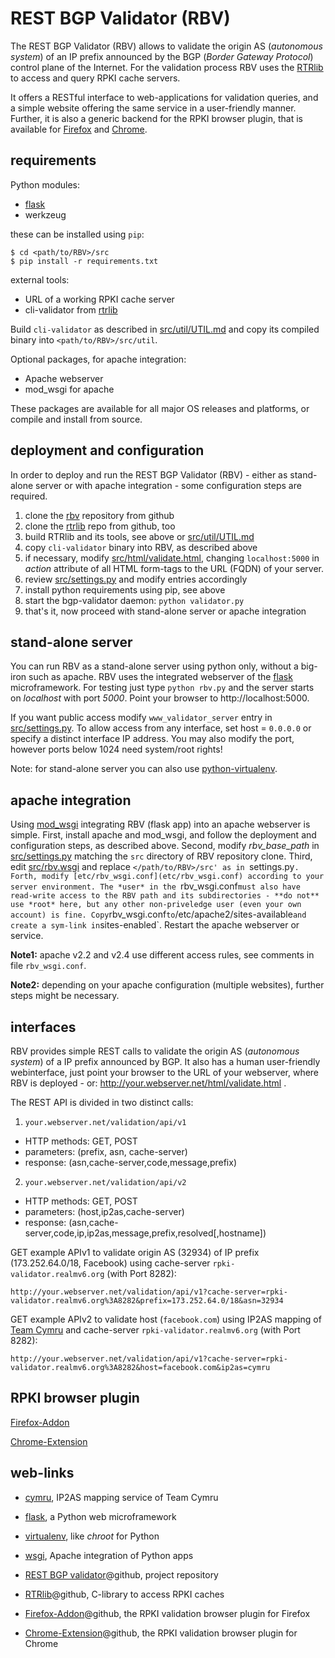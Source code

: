 # REST BGP Validator (RBV)

The REST BGP Validator (RBV) allows to validate the origin AS (*autonomous
system*) of an IP prefix announced by the BGP (*Border Gateway Protocol*)
control plane of the Internet. For the validation process RBV uses the
[RTRlib][rtrlib] to access and query RPKI cache servers.

It offers a RESTful interface to web-applications for validation queries, and a
simple website offering the same service in a user-friendly manner. Further, it
is also a generic backend for the RPKI browser plugin, that is available for
[Firefox][firefox] and [Chrome][chrome].

## requirements

Python modules:
 - [flask]
 - werkzeug

these can be installed using `pip`:
```
$ cd <path/to/RBV>/src
$ pip install -r requirements.txt
```
external tools:
 - URL of a working RPKI cache server
 - cli-validator from [rtrlib]

Build `cli-validator` as described in [src/util/UTIL.md](src/util/UTIL.md) and
copy its compiled binary into `<path/to/RBV>/src/util`.

Optional packages, for apache integration:
 - Apache webserver
 - mod_wsgi for apache

These packages are available for all major OS releases and platforms, or
compile and install from source.

## deployment and configuration

In order to deploy and run the REST BGP Validator (RBV) - either as stand-alone
server or with apache integration - some configuration steps are required.

1. clone the [rbv] repository from github
2. clone the [rtrlib] repo from github, too
3. build RTRlib and its tools, see above or [src/util/UTIL.md](src/util/UTIL.md)
4. copy `cli-validator` binary into RBV, as described above
5. if necessary, modify [src/html/validate.html](src/html/validate.html),
   changing `localhost:5000` in *action* attribute of all HTML form-tags to the
   URL (FQDN) of your server.
6. review [src/settings.py](src/settings.py) and modify entries accordingly
7. install python requirements using pip, see above
8. start the bgp-validator daemon: `python validator.py`
9. that's it, now proceed with stand-alone server or apache integration

## stand-alone server

You can run RBV as a stand-alone server using python only, without a big-iron
such as apache. RBV uses the integrated webserver of the [flask] microframework.
For testing just type `python rbv.py` and the server starts on *localhost* with
port *5000*. Point your browser to http://localhost:5000.

If you want public access modify `www_validator_server` entry in
[src/settings.py](src/settings.py). To allow access from any interface, set
host = `0.0.0.0` or specify a distinct interface IP address. You may also modify
the port, however ports below 1024 need system/root rights!

Note: for stand-alone server you can also use [python-virtualenv][virtualenv].

## apache integration

Using [mod_wsgi][wsgi] integrating RBV (flask app) into an apache webserver is
simple.
First, install apache and mod_wsgi, and follow the deployment and configuration
steps, as described above.
Second, modify *rbv_base_path* in [src/settings.py](src/settings.py) matching
the `src` directory of RBV repository clone.
Third, edit [src/rbv.wsgi](src/rbv.wsgi) and replace `</path/to/RBV>/src' as in
`settings.py`.
Forth, modify [etc/rbv_wsgi.conf](etc/rbv_wsgi.conf) according to your server
environment.
The *user* in the `rbv_wsgi.conf` must also have read-write access to the RBV
path and its subdirectories - **do not** use *root* here, but any other
non-priveledge user (even your own account) is fine.
Copy `rbv_wsgi.conf` to `/etc/apache2/sites-available` and create a sym-link in
`sites-enabled`.
Restart the apache webserver or service.

**Note1:** apache v2.2 and v2.4 use different access rules, see comments in file
`rbv_wsgi.conf`.

**Note2:** depending on your apache configuration (multiple websites), further
steps might be necessary.

## interfaces

RBV provides simple REST calls to validate the origin AS (*autonomous system*)
of a IP prefix announced by BGP. It also has a human user-friendly webinterface,
just point your browser to the URL of your webserver, where RBV is deployed -
or: http://your.webserver.net/html/validate.html .

The REST API is divided in two distinct calls:

1. ```your.webserver.net/validation/api/v1```
 * HTTP methods: GET, POST
 * parameters: (prefix, asn, cache-server)
 * response: (asn,cache-server,code,message,prefix)
2. ```your.webserver.net/validation/api/v2```
 * HTTP methods: GET, POST
 * parameters: (host,ip2as,cache-server)
 * response: (asn,cache-server,code,ip,ip2as,message,prefix,resolved[,hostname])

GET example APIv1 to validate origin AS (32934) of IP prefix (173.252.64.0/18,
  Facebook) using cache-server ```rpki-validator.realmv6.org``` (with Port 8282):
```
http://your.webserver.net/validation/api/v1?cache-server=rpki-validator.realmv6.org%3A8282&prefix=173.252.64.0/18&asn=32934
```

GET example APIv2 to validate host (```facebook.com```) using IP2AS mapping of
[Team Cymru][cymru] and cache-server ```rpki-validator.realmv6.org``` (with
  Port 8282):
```
http://your.webserver.net/validation/api/v1?cache-server=rpki-validator.realmv6.org%3A8282&host=facebook.com&ip2as=cymru
```

## RPKI browser plugin

[Firefox-Addon][firefox]

[Chrome-Extension][chrome]

## web-links

* [cymru], IP2AS mapping service of Team Cymru
* [flask], a Python web microframework
* [virtualenv], like *chroot* for Python
* [wsgi], Apache integration of Python apps

* [REST BGP validator][rbv]@github, project repository
* [RTRlib][rtrlib]@github, C-library to access RPKI caches
* [Firefox-Addon][firefox]@github, the RPKI validation browser plugin for Firefox
* [Chrome-Extension][chrome]@github, the RPKI validation browser plugin for Chrome

[cymru]: http://www.team-cymru.org/IP-ASN-mapping.html
[flask]: http://flask.pocoo.org
[virtualenv]: http://docs.python-guide.org/en/latest/dev/virtualenvs/
[wsgi]: http://flask.pocoo.org/docs/0.10/deploying/mod_wsgi/
[rbv]: https://github.com/rtrlib/REST.git
[rtrlib]: https://github.com/rtrlib/rtrlib.git
[firefox]: https://github.com/rtrlib/firefox-addon.git
[chrome]: https://github.com/rtrlib/chrome-extension.git
